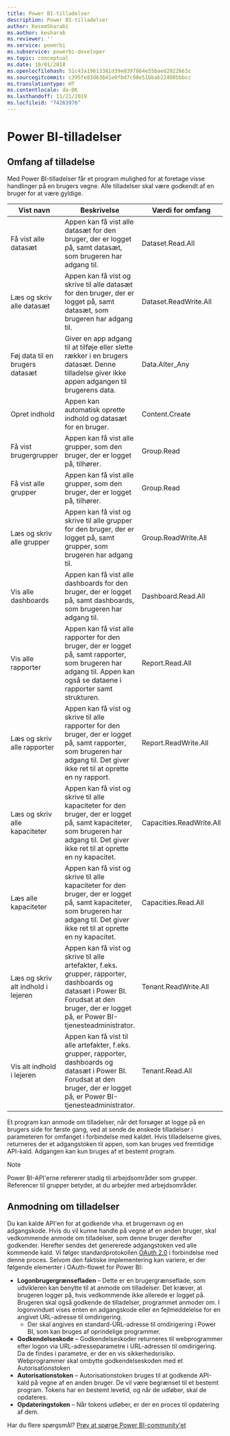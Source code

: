 ```yaml
---
title: Power BI-tilladelser
description: Power BI-tilladelser
author: KesemSharabi
ms.author: kesharab
ms.reviewer: ''
ms.service: powerbi
ms.subservice: powerbi-developer
ms.topic: conceptual
ms.date: 10/01/2018
ms.openlocfilehash: 51c43a19613381d39e0397864e55baed2022663c
ms.sourcegitcommit: c395fe83d63641e0fbd7c98e51bbab224805bbcc
ms.translationtype: HT
ms.contentlocale: da-DK
ms.lasthandoff: 11/21/2019
ms.locfileid: "74263976"
---
```

# <a name="power-bi-permissions"></a>Power BI-tilladelser

## <a name="permission-scopes"></a>Omfang af tilladelse

Med Power BI-tilladelser får et program mulighed for at foretage visse handlinger på en brugers vegne. Alle tilladelser skal være godkendt af en bruger for at være gyldige.

| Vist navn | Beskrivelse | Værdi for omfang |
| --- | --- | --- |
| Få vist alle datasæt |Appen kan få vist alle datasæt for den bruger, der er logget på, samt datasæt, som brugeren har adgang til. |Dataset.Read.All |
| Læs og skriv alle datasæt |Appen kan få vist og skrive til alle datasæt for den bruger, der er logget på, samt datasæt, som brugeren har adgang til. |Dataset.ReadWrite.All |
| Føj data til en brugers datasæt |Giver en app adgang til at tilføje eller slette rækker i en brugers datasæt. Denne tilladelse giver ikke appen adgangen til brugerens data. |Data.Alter_Any |
| Opret indhold |Appen kan automatisk oprette indhold og datasæt for en bruger. |Content.Create |
| Få vist brugergrupper |Appen kan få vist alle grupper, som den bruger, der er logget på, tilhører. |Group.Read |
| Få vist alle grupper |Appen kan få vist alle grupper, som den bruger, der er logget på, tilhører. |Group.Read |
| Læs og skriv alle grupper |Appen kan få vist og skrive til alle grupper for den bruger, der er logget på, samt grupper, som brugeren har adgang til. |Group.ReadWrite.All |
| Vis alle dashboards |Appen kan få vist alle dashboards for den bruger, der er logget på, samt dashboards, som brugeren har adgang til. |Dashboard.Read.All |
| Vis alle rapporter |Appen kan få vist alle rapporter for den bruger, der er logget på, samt rapporter, som brugeren har adgang til. Appen kan også se dataene i rapporter samt strukturen. |Report.Read.All |
| Læs og skriv alle rapporter |Appen kan få vist og skrive til alle rapporter for den bruger, der er logget på, samt rapporter, som brugeren har adgang til. Det giver ikke ret til at oprette en ny rapport. |Report.ReadWrite.All |
| Læs og skriv alle kapaciteter |Appen kan få vist og skrive til alle kapaciteter for den bruger, der er logget på, samt kapaciteter, som brugeren har adgang til. Det giver ikke ret til at oprette en ny kapacitet. |Capacities.ReadWrite.All |
| Læs alle kapaciteter |Appen kan få vist og skrive til alle kapaciteter for den bruger, der er logget på, samt kapaciteter, som brugeren har adgang til. Det giver ikke ret til at oprette en ny kapacitet. |Capacities.Read.All |
| Læs og skriv alt indhold i lejeren |Appen kan få vist og skrive til alle artefakter, f.eks. grupper, rapporter, dashboards og datasæt i Power BI. Forudsat at den bruger, der er logget på, er Power BI-tjenesteadministrator. |Tenant.ReadWrite.All |
| Vis alt indhold i lejeren |Appen kan få vist til alle artefakter, f.eks. grupper, rapporter, dashboards og datasæt i Power BI. Forudsat at den bruger, der er logget på, er Power BI-tjenesteadministrator. |Tenant.Read.All |

Et program kan anmode om tilladelser, når det forsøger at logge på en brugers side for første gang, ved at sende de ønskede tilladelser i parameteren for omfanget i forbindelse med kaldet. Hvis tilladelserne gives, returneres der et adgangstoken til appen, som kan bruges ved fremtidige API-kald. Adgangen kan kun bruges af et bestemt program.

> [!NOTE]
> Power BI-API'erne refererer stadig til arbejdsområder som grupper. Referencer til grupper betyder, at du arbejder med arbejdsområder.

## <a name="requesting-permissions"></a>Anmodning om tilladelser

Du kan kalde API'en for at godkende vha. et brugernavn og en adgangskode. Hvis du vil kunne handle på vegne af en anden bruger, skal vedkommende anmode om tilladelser, som denne bruger derefter godkender. Herefter sendes det genererede adgangstoken ved alle kommende kald. Vi følger standardprotokollen [OAuth 2.0](https://oauth.net/2/) i forbindelse med denne proces. Selvom den faktiske implementering kan variere, er der følgende elementer i OAuth-flowet for Power BI:

* **Logonbrugergrænsefladen** – Dette er en brugergrænseflade, som udvikleren kan benytte til at anmode om tilladelser. Det kræver, at brugeren logger på, hvis vedkommende ikke allerede er logget på. Brugeren skal også godkende de tilladelser, programmet anmoder om. I logonvinduet vises enten en adgangskode eller en fejlmeddelelse for en angivet URL-adresse til omdirigering.
  * Der skal angives en standard-URL-adresse til omdirigering i Power BI, som kan bruges af oprindelige programmer.
* **Godkendelseskode** – Godkendelseskoder returneres til webprogrammer efter logon via URL-adresseparametre i URL-adressen til omdirigering. Da de findes i parametre, er der en vis sikkerhedsrisiko. Webprogrammer skal ombytte godkendelseskoden med et Autorisationstoken
* **Autorisationstoken** – Autorisationstoken bruges til at godkende API-kald på vegne af en anden bruger. De vil være begrænset til et bestemt program. Tokens har en bestemt levetid, og når de udløber, skal de opdateres.
* **Opdateringstoken** – Når tokens udløber, er der en proces til opdatering af dem.

Har du flere spørgsmål? [Prøv at spørge Power BI-community'et](https://community.powerbi.com/)